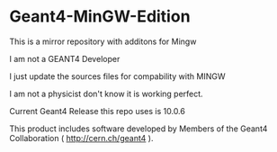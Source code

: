 # Geant4-MinGW-Edition

This is a mirror repository with additons for Mingw

I am not a GEANT4 Developer

I just update the sources files for compability with MINGW

I am not a physicist  don't know it is working perfect.

Current Geant4 Release this repo uses is 10.0.6


This product includes software developed by Members
of the Geant4 Collaboration ( http://cern.ch/geant4 ).